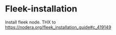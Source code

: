 # Fleek-installation
Install fleek node.
THX to https://nodera.org/fleek_installation_guide#c_419149
